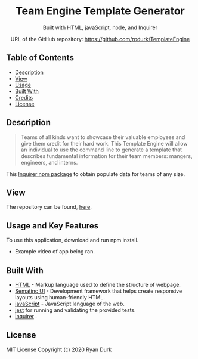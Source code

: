 <div align="center">

# Team Engine Template Generator

Built with HTML, javaScript, node, and Inquirer

URL of the GitHub repository: https://github.com/rpdurk/TemplateEngine

</div>

## Table of Contents 

* [Description](#description)
* [View](#view)
* [Usage](#usage)
* [Built With](#built-with)
* [Credits](#credits)
* [License](#license)

## Description

>Teams of all kinds want to showcase their valuable employees and give them credit for their hard work.  This Template Engine will allow an individual to use the command line to generate a template that describes fundamental information for their team members: mangers, engineers, and interns.

This  [Inquirer npm package](https://github.com/SBoudrias/Inquirer.js/) to obtain populate data for teams of any size. 

## View

The repository can be found, [here](https://github.com/rpdurk/TemplateEngine).

## Usage and Key Features

To use this application, download and run npm install.

* Example video of app being ran.

## Built With

* [HTML](https://html.spec.whatwg.org/) - Markup language used to define the structure of webpage.
* [Sematinc UI](https://semantic-ui.com/) - Development framework that helps create responsive layouts using human-friendly HTML.
* [javaScript](https://www.javascript.com/) - JavaScript language of the web.
* [jest](https://jestjs.io/) for running and validating the provided tests.
* [inquirer](https://www.npmjs.com/package/inquirer) . 


## License 

MIT License Copyright (c) 2020  Ryan Durk